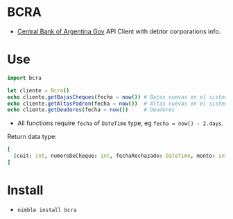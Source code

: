 # BCRA

- [Central Bank of Argentina Gov](https://bcra.gob.ar) API Client with debtor corporations info.


# Use

```nim
import bcra

let cliente = Bcra()
echo cliente.getBajasCheques(fecha = now()) # Bajas nuevas en el sistema
echo cliente.getAltasPadron(fecha = now())  # Altas nuevas en el sistema
echo cliente.getDeudores(fecha = now())     # Deudores
```

- All functions require `fecha` of `DateTime` type, eg `fecha = now() - 2.days`.

Return data type:

```nim
[
  (cuit: int, numeroDeCheque: int, fechaRechazado: DateTime, monto: int, causal: string, fechaLevantamiento: string, ley25326art16inc6: string, ley25326art38inc3: string, cuitJuridico: string, multa: string),
]
```


# Install

- `nimble install bcra`
